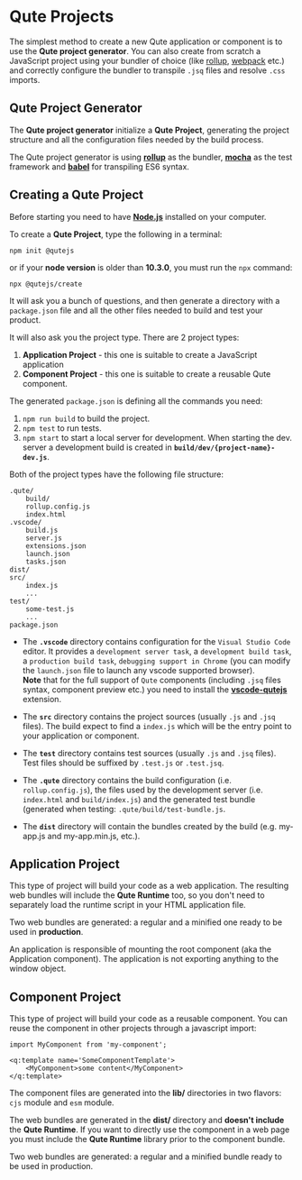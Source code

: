 # Qute Projects

The simplest method to create a new Qute application or component is to use the **Qute project generator**. You can also create from scratch a JavaScript project using your bundler of choice (like [rollup](https://rollupjs.org), [webpack](https://https://webpack.js.org/) etc.) and correctly configure the bundler to transpile `.jsq` files and resolve `.css` imports.

## Qute Project Generator

The **Qute project generator** initialize a **Qute Project**, generating the project structure and all the configuration files needed by the build process.

The Qute project generator is using **[rollup](https://rollupjs.org/guide/en/)** as the bundler, **[mocha](https://mochajs.org/)** as the test framework and **[babel](https://babeljs.io/)** for transpiling ES6 syntax.

## Creating a Qute Project

Before starting you need to have **[Node.js](https://nodejs.org/en/)** installed on your computer.

To create a **Qute Project**, type the following in a terminal:

```
npm init @qutejs
```

or if your **node version** is older than **10.3.0**, you must run the `npx` command:

```
npx @qutejs/create
```

It will ask you a bunch of questions, and then generate a directory with a `package.json` file and all the other files needed to build and test your product.

It will also ask you the project type. There are 2 project types:

1. **Application Project** - this one is suitable to create a JavaScript application
2. **Component Project** - this one is suitable to create a reusable Qute component.

The generated `package.json` is defining all the commands you need:

1. `npm run build` to build the project.
2. `npm test` to run tests.
3. `npm start` to start a local server for development. When starting the dev. server a development build is created in **`build/dev/{project-name}-dev.js`**.

Both of the project types have the following file structure:

```
.qute/
	build/
	rollup.config.js
	index.html
.vscode/
    build.js
    server.js
    extensions.json
    launch.json
    tasks.json
dist/
src/
	index.js
	...
test/
	some-test.js
	...
package.json
```

* The **`.vscode`** directory contains configuration for the `Visual Studio Code` editor. It provides a `development server task`,  a `development build task`, a `production build task`, `debugging support in Chrome` (you can modify the `launch.json` file to launch any vscode supported browser).  \
__Note__ that for the full support of `Qute` components (including `.jsq` files syntax, component preview etc.) you need to install the  **[vscode-qutejs](https://marketplace.visualstudio.com/items?itemName=quandora.vscode-qutejs)** extension.

* The **`src`** directory contains the project sources (usually `.js` and `.jsq` files). The build expect to find a `index.js` which will be the entry point to your application or component.
* The **`test`** directory contains  test sources (usually `.js` and `.jsq` files). Test files should be suffixed by `.test.js` or `.test.jsq`.
* The **`.qute`** directory contains the build configuration (i.e. `rollup.config.js`), the files used by the development server (i.e. `index.html` and `build/index.js`) and the generated test bundle (generated when testing: `.qute/build/test-bundle.js`.
* The **`dist`** directory will contain the bundles created by the build (e.g. my-app.js and my-app.min.js, etc.).

## Application Project

This type of project will build your code as a web application. The resulting web bundles will include the **Qute Runtime** too, so you don't need to separately load the runtime script in your HTML application file.

Two web bundles are generated: a regular and a minified one ready to be used in **production**.

An application is responsible of mounting the root component (aka the Application component). The application is not exporting anything to the window object.


## Component Project

This type of project will build your code as a reusable component. You can reuse the component in other projects through a javascript import:

```jsq-norun
import MyComponent from 'my-component';

<q:template name='SomeComponentTemplate'>
	<MyComponent>some content</MyComponent>
</q:template>
```

The component files are generated into the **lib/** directories in two flavors: `cjs` module and `esm` module.

The web bundles are generated in the **dist/** directory and **doesn't include** the **Qute Runtime**. If you want to directly use the component in a web page you must include the **Qute Runtime** library prior to the component bundle.

Two web bundles are generated: a regular and a minified bundle ready to be used in production.
